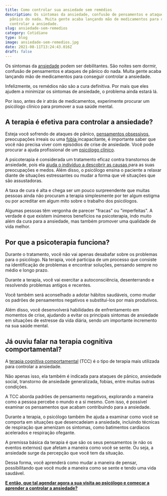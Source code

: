 ```yaml
---
title: Como controlar sua ansiedade sem remédios
description: Os sintomas da ansiedade, confusão de pensamentos e ataques de
  pânico do nada. Muita gente acaba lançando mão de medicamentos para conseguir
  controlar a ansiedade.
slug: ansiedade-sem-remedios
category: Cotidiano
type: blog
image: ansiedade-sem-remedios.jpg
date: 2021-08-11T13:24:43.016Z
draft: false
---
```


Os sintomas da [ansiedade](https://yuribusin.com.br/terapia-para-ansiedade/) podem ser debilitantes. São noites sem dormir, confusão de pensamentos e ataques de pânico do nada. Muita gente acaba lançando mão de medicamentos para conseguir controlar a ansiedade.

Infelizmente, os remédios não são a cura definitiva. Por mais que eles ajudem a minimizar os sintomas de ansiedade, o problema ainda estará lá.

Por isso, antes de ir atrás de medicamentos, experimente procurar um psicólogo clínico para promover a sua saúde mental.

## A terapia é efetiva para controlar a ansiedade?

Esteja você sofrendo de ataques de pânico, [pensamentos obsessivos](/como-lidar-com-a-compulsao-alimentar/), preocupações irreais ​​ou uma [fobia ](/como-e-desenvolvida-uma-fobia/)incapacitante, é importante saber que você não precisa viver com episódios de crise de ansiedade. Você pode procurar a ajuda profissional de um [psicólogo clínico](https://yuribusin.com.br/pra-que-serve-um-psicologo-clinico/).

A psicoterapia é considerada um tratamento eficaz contra transtornos de ansiedade, pois ela [ajuda o indivíduo a descobrir as causas ](/5-sinais-que-seu-filho-sofre-do-transtorno-de-ansiedade/)para as suas preocupações e medos. Além disso, o psicólogo ensina o paciente a relaxar diante de situações estressantes ou mudar a forma que vê situações que são assustadoras.

A taxa de cura é alta e chega ser um pouco surpreendente que muitas pessoas ainda não procuram a terapia simplesmente por ter algum estigma ou por acreditar em algum mito sobre o trabalho dos psicólogos.

Algumas pessoas têm vergonha de parecer "fracas" ou "imperfeitas". A verdade é que existem inúmeros benefícios na psicoterapia, indo muito além da cura para a ansiedade, mas também promover uma qualidade de vida melhor.

## Por que a psicoterapia funciona?

Durante o tratamento, você não vai apenas desabafar sobre os problemas para o psicólogo. Na terapia, você participa de um processo que consiste na identificação de problemas e encontrar soluções, pensando sempre no médio e longo prazo.

Durante a terapia, você vai exercitar a autoconsciência, desenterrando e resolvendo problemas antigos e recentes.

Você também será aconselhado a adotar hábitos saudáveis, como mudar os padrões de pensamentos negativos e substituí-los por mais produtivos.

Além disso, você desenvolverá habilidades de enfrentamento em momentos de crise, ajudando a evitar os principais sintomas de ansiedade em situações de estresse da vida diária, sendo um importante incremento na sua saúde mental.

## Já ouviu falar na terapia cognitiva comportamental?

A [terapia cognitiva comportamental](https://yuribusin.com.br/como-funciona-a-terapia-cognitiva-comportamental/) (TCC) é o tipo de terapia mais utilizada para controlar a ansiedade.

Não apenas isso, ela também é indicada para ataques de pânico, ansiedade social, transtorno de ansiedade generalizada, fobias, entre muitas outras condições.

A TCC aborda padrões de pensamento negativos, explorando a maneira como a pessoa percebe o mundo e a si mesmo. Com isso, é possível examinar os pensamentos que acabam contribuindo para a ansiedade.

Durante a terapia, o psicólogo também lhe ajuda a examinar como você se comporta em situações que desencadeiam a ansiedade, incluindo técnicas de respiração que amenizam os sintomas, como batimentos cardíacos acelerados e respiração ofegante.

A premissa básica da terapia é que são os seus pensamentos (e não os eventos externos) que afetam a maneira como você se sente. Ou seja, a ansiedade surge da percepção que você tem da situação.

Dessa forma, você aprenderá como mudar a maneira de pensar, possibilitando que você mude a maneira como se sente e tendo uma vida saudável.

**[E então, que tal agendar agora a sua visita ao psicólogo e começar a aprender a controlar a ansiedade?](https://yuribusin.com.br/contato/)**
